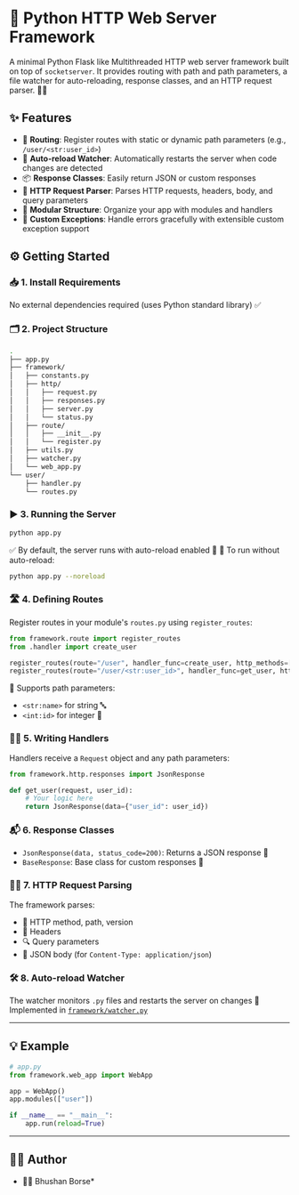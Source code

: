 # 🚀 Python HTTP Web Server Framework

A minimal Python Flask like Multithreaded HTTP web server framework built on top of `socketserver`.
It provides routing with path and path parameters, a file watcher for auto-reloading, response classes, and an HTTP request parser. 🐍🧠

## ✨ Features

- 🔀 **Routing**: Register routes with static or dynamic path parameters (e.g., `/user/<str:user_id>`)
- 🔄 **Auto-reload Watcher**: Automatically restarts the server when code changes are detected
- 📦 **Response Classes**: Easily return JSON or custom responses
- 🧾 **HTTP Request Parser**: Parses HTTP requests, headers, body, and query parameters
- 🧱 **Modular Structure**: Organize your app with modules and handlers
- 🛑 **Custom Exceptions**: Handle errors gracefully with extensible custom exception support

## ⚙️ Getting Started

### 📥 1. Install Requirements

No external dependencies required (uses Python standard library) ✅

### 🗂️ 2. Project Structure

```bash
.
├── app.py
├── framework/
│   ├── constants.py
│   ├── http/
│   │   ├── request.py
│   │   ├── responses.py
│   │   ├── server.py
│   │   └── status.py
│   ├── route/
│   │   ├── __init__.py
│   │   └── register.py
│   ├── utils.py
│   ├── watcher.py
│   └── web_app.py
└── user/
    ├── handler.py
    └── routes.py
```

### ▶️ 3. Running the Server

```sh
python app.py
```

✅ By default, the server runs with auto-reload enabled 🔁
🛑 To run without auto-reload:

```sh
python app.py --noreload
```

### 🛣️ 4. Defining Routes

Register routes in your module's `routes.py` using `register_routes`:

```python
from framework.route import register_routes
from .handler import create_user

register_routes(route="/user", handler_func=create_user, http_methods=["POST"])
register_routes(route="/user/<str:user_id>", handler_func=get_user, http_methods=["GET"])
```

📌 Supports path parameters:

- `<str:name>` for string 🔤
- `<int:id>` for integer 🔢

### 🧑‍🍳 5. Writing Handlers

Handlers receive a `Request` object and any path parameters:

```python
from framework.http.responses import JsonResponse

def get_user(request, user_id):
    # Your logic here
    return JsonResponse(data={"user_id": user_id})
```

### 📬 6. Response Classes

- `JsonResponse(data, status_code=200)`: Returns a JSON response 📄
- `BaseResponse`: Base class for custom responses 🧱

### 🕵️‍♂️ 7. HTTP Request Parsing

The framework parses:

- 🔡 HTTP method, path, version
- 🧾 Headers
- 🔍 Query parameters
- 🧪 JSON body (for `Content-Type: application/json`)

### 🛠️ 8. Auto-reload Watcher

The watcher monitors `.py` files and restarts the server on changes 🔁
Implemented in [`framework/watcher.py`](framework/watcher.py)

---

## 💡 Example

```python
# app.py
from framework.web_app import WebApp

app = WebApp()
app.modules(["user"])

if __name__ == "__main__":
    app.run(reload=True)
```

---

## 👨‍💻 Author

- 🧑‍💻 Bhushan Borse*

